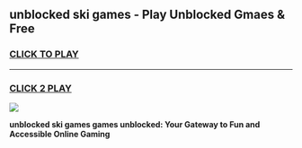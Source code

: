 
## unblocked ski games - Play Unblocked Gmaes & Free
<h3>
<a href="https://news.freeplayer.one?title=unblocked_ski_games&ref=23F">CLICK TO PLAY</a></h3>
<hr>

<h3>
<a href="https://news.freeplayer.one?title=unblocked_ski_games&ref=23F">CLICK 2 PLAY</a>
  
</h3>

<a href="https://news.freeplayer.one?title=unblocked_ski_games&ref=23F/"><img src="https://clearcache.store/games.png"></a>


**unblocked ski games games unblocked: Your Gateway to Fun and Accessible Online Gaming**
